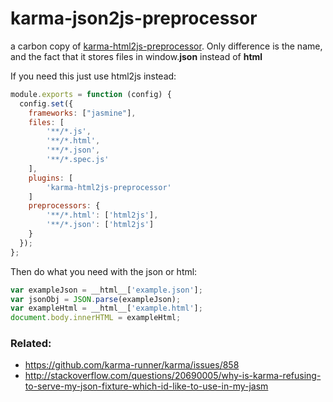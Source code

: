 # karma-json2js-preprocessor

a carbon copy of [karma-html2js-preprocessor](https://github.com/karma-runner/karma-html2js-preprocessor). Only difference is the name, and the fact that it stores files in window.__json__ instead of __html__

If you need this just use html2js instead:

```js
module.exports = function (config) {
  config.set({
    frameworks: ["jasmine"],
    files: [
        '**/*.js',
        '**/*.html',
        '**/*.json',
        '**/*.spec.js'
    ],
    plugins: [
        'karma-html2js-preprocessor'
    ]
    preprocessors: {
        '**/*.html': ['html2js'],
        '**/*.json': ['html2js']
    }
  });
};
```

Then do what you need with the json or html:

```js
var exampleJson = __html__['example.json'];
var jsonObj = JSON.parse(exampleJson);
var exampleHtml = __html__['example.html'];
document.body.innerHTML = exampleHtml;
```

### Related:

* https://github.com/karma-runner/karma/issues/858
* http://stackoverflow.com/questions/20690005/why-is-karma-refusing-to-serve-my-json-fixture-which-id-like-to-use-in-my-jasm

